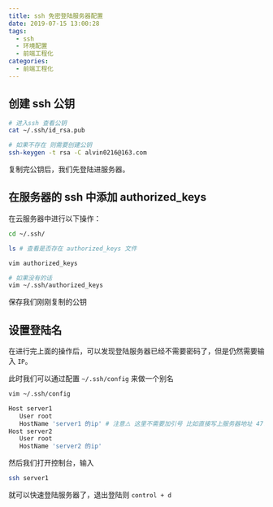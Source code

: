 ```yaml
---
title: ssh 免密登陆服务器配置
date: 2019-07-15 13:00:28
tags:
  - ssh
  - 环境配置
  - 前端工程化
categories:
  - 前端工程化
---
```


## 创建 ssh 公钥

```bash
# 进入ssh 查看公钥
cat ~/.ssh/id_rsa.pub

# 如果不存在 则需要创建公钥
ssh-keygen -t rsa -C alvin0216@163.com
```

复制完公钥后，我们先登陆进服务器。

## 在服务器的 ssh 中添加 authorized_keys

在云服务器中进行以下操作：

```bash
cd ~/.ssh/

ls # 查看是否存在 authorized_keys 文件

vim authorized_keys

# 如果没有的话
vim ~/.ssh/authorized_keys
```

保存我们刚刚复制的公钥

## 设置登陆名

在进行完上面的操作后，可以发现登陆服务器已经不需要密码了，但是仍然需要输入 `IP`。

此时我们可以通过配置 `~/.ssh/config` 来做一个别名

```bash
vim ~/.ssh/config

Host server1
   User root
   HostName 'server1 的ip' # 注意⚠️ 这里不需要加引号 比如直接写上服务器地址 47.112.48.225
Host server2
   User root
   HostName 'server2 的ip'
```

然后我们打开控制台，输入

```bash
ssh server1
```

就可以快速登陆服务器了，退出登陆则 `control + d`
